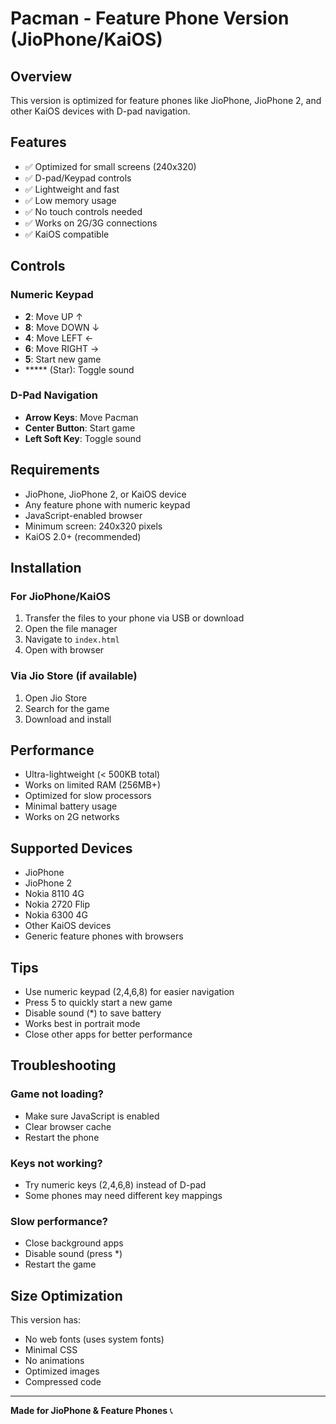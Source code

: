 # Pacman - Feature Phone Version (JioPhone/KaiOS)

## Overview
This version is optimized for feature phones like JioPhone, JioPhone 2, and other KaiOS devices with D-pad navigation.

## Features
- ✅ Optimized for small screens (240x320)
- ✅ D-pad/Keypad controls
- ✅ Lightweight and fast
- ✅ Low memory usage
- ✅ No touch controls needed
- ✅ Works on 2G/3G connections
- ✅ KaiOS compatible

## Controls

### Numeric Keypad
- **2**: Move UP ↑
- **8**: Move DOWN ↓
- **4**: Move LEFT ←
- **6**: Move RIGHT →
- **5**: Start new game
- ***** (Star): Toggle sound

### D-Pad Navigation
- **Arrow Keys**: Move Pacman
- **Center Button**: Start game
- **Left Soft Key**: Toggle sound

## Requirements
- JioPhone, JioPhone 2, or KaiOS device
- Any feature phone with numeric keypad
- JavaScript-enabled browser
- Minimum screen: 240x320 pixels
- KaiOS 2.0+ (recommended)

## Installation

### For JioPhone/KaiOS
1. Transfer the files to your phone via USB or download
2. Open the file manager
3. Navigate to `index.html`
4. Open with browser

### Via Jio Store (if available)
1. Open Jio Store
2. Search for the game
3. Download and install

## Performance
- Ultra-lightweight (< 500KB total)
- Works on limited RAM (256MB+)
- Optimized for slow processors
- Minimal battery usage
- Works on 2G networks

## Supported Devices
- JioPhone
- JioPhone 2
- Nokia 8110 4G
- Nokia 2720 Flip
- Nokia 6300 4G
- Other KaiOS devices
- Generic feature phones with browsers

## Tips
- Use numeric keypad (2,4,6,8) for easier navigation
- Press 5 to quickly start a new game
- Disable sound (*) to save battery
- Works best in portrait mode
- Close other apps for better performance

## Troubleshooting

### Game not loading?
- Make sure JavaScript is enabled
- Clear browser cache
- Restart the phone

### Keys not working?
- Try numeric keys (2,4,6,8) instead of D-pad
- Some phones may need different key mappings

### Slow performance?
- Close background apps
- Disable sound (press *)
- Restart the game

## Size Optimization
This version has:
- No web fonts (uses system fonts)
- Minimal CSS
- No animations
- Optimized images
- Compressed code

---
**Made for JioPhone & Feature Phones** 📞



